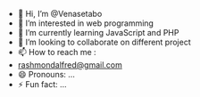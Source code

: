 - 👋 Hi, I’m @Venasetabo
- 👀 I’m interested in web programming 
- 🌱 I’m currently learning JavaScript and PHP 
- 💞️ I’m looking to collaborate on different project
- 📫 How to reach me :
- rashmondalfred@gmail.com
- 😄 Pronouns: ...
- ⚡ Fun fact: ...

<!---
Venasetabo/Venasetabo is a ✨ special ✨ repository because its `README.md` (this file) appears on your GitHub profile.
You can click the Preview link to take a look at your changes.
--->
